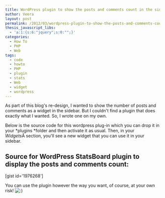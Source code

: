 ```yaml
---
title: WordPress plugin to show the posts and comments count in the sidebar
author: Veera
layout: post
permalink: /2012/03/wordpress-plugin-to-show-the-posts-and-comments-count-in-the-sidebar/
thesis_javascript_libs:
  - 'a:1:{s:6:"jquery";s:0:"";}'
categories:
  - How To
  - PHP
  - Web
tags:
  - code
  - howto
  - PHP
  - plugin
  - stats
  - Web
  - widget
  - wordpress
---
```


As part of this blog's re-design, I wanted to show the number of posts and comments as a widget in the sidebar. But I couldn't find a plugin that does exactly what I wanted. So, I wrote one on my own.

Below is the source code for this wordpress plug-in which you can drop it in your *plugins *folder and then activate it as usual. Then, in your *Widgets*Â section, you'll see a new widget that you can use it in your sidebar.

## Source for WordPress StatsBoard plugin to display the posts and comments count:

[gist id='1976268']

You can use the plugin however the way you want, of course, at your own risk! ![:)][1] 

 [1]: http://veerasundar.com/blog/wp-includes/images/smilies/icon_smile.gif
